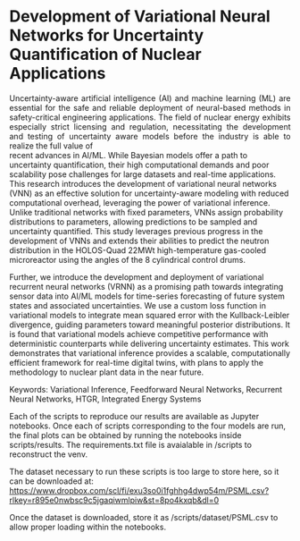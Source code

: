 # Development of Variational Neural Networks for Uncertainty Quantification of Nuclear Applications

<div style="text-align: justify"> Uncertainty-aware artificial intelligence (AI) and machine learning (ML) are essential for the safe and reliable deployment of neural-based methods in safety-critical engineering applications. The field of nuclear energy exhibits especially strict licensing and regulation, necessitating the development and testing of uncertainty aware models before the industry is able to realize the full value of </div>
recent advances in AI/ML. While Bayesian models offer a path to uncertainty quantification, their
high computational demands and poor scalability pose challenges for large datasets and real-time
applications. This research introduces the development of variational neural networks (VNN) as
an effective solution for uncertainty-aware modeling with reduced computational overhead, leveraging
the power of variational inference. Unlike traditional networks with fixed parameters, VNNs
assign probability distributions to parameters, allowing predictions to be sampled and uncertainty
quantified. This study leverages previous progress in the development of VNNs and extends their
abilities to predict the neutron distribution in the HOLOS-Quad 22MWt high-temperature gas-cooled
microreactor using the angles of the 8 cylindrical control drums.

Further, we introduce the development and deployment of variational recurrent neural networks
(VRNN) as a promising path towards integrating sensor data into AI/ML models for time-series
forecasting of future system states and associated uncertainties. We use a custom loss function in
variational models to integrate mean squared error with the Kullback-Leibler divergence, guiding
parameters toward meaningful posterior distributions. It is found that variational models achieve
competitive performance with deterministic counterparts while delivering uncertainty estimates.
This work demonstrates that variational inference provides a scalable, computationally efficient
framework for real-time digital twins, with plans to apply the methodology to nuclear plant data in
the near future.

Keywords: Variational Inference, Feedforward Neural Networks, Recurrent Neural Networks,
HTGR, Integrated Energy Systems

Each of the scripts to reproduce our results are available as Jupyter notebooks. Once each of scripts corresponding to the four models are run, the final plots can be obtained by running the notebooks inside scripts/results. The requirements.txt file is avaialable in /scripts to reconstruct the venv.

The dataset necessary to run these scripts is too large to store here, so it can be downloaded at: https://www.dropbox.com/scl/fi/exu3so0i1fghhg4dwp54m/PSML.csv?rlkey=r895e0nwbsc9c5jgaqiwmlpiw&st=8po4kxqb&dl=0

Once the dataset is downloaded, store it as /scripts/dataset/PSML.csv to allow proper loading within the notebooks.
